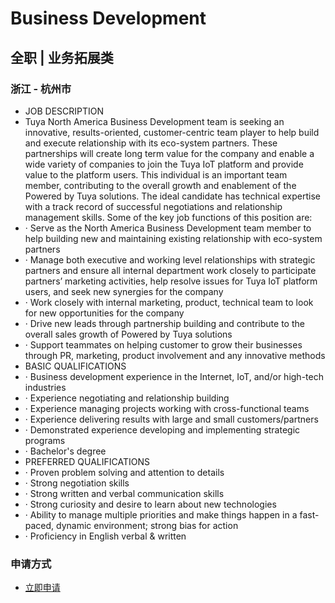 
# Business Development
## 全职  |  业务拓展类
### 浙江 - 杭州市

- JOB DESCRIPTION
- Tuya North America Business Development team is seeking an innovative, results-oriented, customer-centric team player to help build and execute relationship with its eco-system partners. These partnerships will create long term value for the company and enable a wide variety of companies to join the Tuya IoT platform and provide value to the platform users. This individual is an important team member, contributing to the overall growth and enablement of the Powered by Tuya solutions. The ideal candidate has technical expertise with a track record of successful negotiations and relationship management skills. Some of the key job functions of this position are:
- · Serve as the North America Business Development team member to help building new and maintaining existing relationship with eco-system partners
- · Manage both executive and working level relationships with strategic partners and ensure all internal department work closely to participate partners’ marketing activities, help resolve issues for Tuya IoT platform users, and seek new synergies for the company
- · Work closely with internal marketing, product, technical team to look for new opportunities for the company
- · Drive new leads through partnership building and contribute to the overall sales growth of Powered by Tuya solutions
- · Support teammates on helping customer to grow their businesses through PR, marketing, product involvement and any innovative methods
- BASIC QUALIFICATIONS
- · Business development experience in the Internet, IoT, and/or high-tech industries
- · Experience negotiating and relationship building
- · Experience managing projects working with cross-functional teams
- · Experience delivering results with large and small customers/partners
- · Demonstrated experience developing and implementing strategic programs
- · Bachelor's degree
- PREFERRED QUALIFICATIONS
- · Proven problem solving and attention to details
- · Strong negotiation skills
- · Strong written and verbal communication skills
- · Strong curiosity and desire to learn about new technologies
- · Ability to manage multiple priorities and make things happen in a fast-paced, dynamic environment; strong bias for action
- · Proficiency in English verbal &amp; written
### 申请方式
- <a href="mailto:hr@tuya.com" title=yourName-Business Development>立即申请</a>